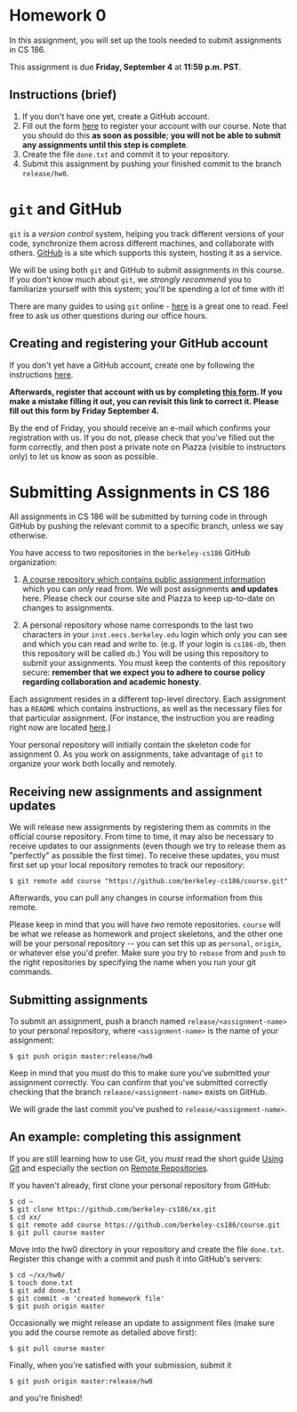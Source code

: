 # Homework 0

In this assignment, you will set up the tools needed to submit assignments in CS 186.

This assignment is due **Friday, September 4** at **11:59 p.m. PST**.

## Instructions (brief)
1. If you don't have one yet, create a GitHub account.
1. Fill out the form [here](http://goo.gl/forms/WB4RjBnZSp) to register your account with our course. Note that you should do this **as soon as possible**; **you will not be able to submit any assignments until this step is complete**.
1. Create the file `done.txt` and commit it to your repository.
1. Submit this assignment by pushing your finished commit to the branch `release/hw0`.

# `git` and GitHub

`git` is a *version control* system, helping you track different versions of your code, synchronize them across different machines, and collaborate with others. [GitHub](https://github.com) is a site which supports this system, hosting it as a service.

We will be using both `git` and GitHub to submit assignments in this course. If you don't know much about `git`, we *strongly recommend* you to familiarize yourself with this system; you'll be spending a lot of time with it!

There are many guides to using `git` online - [here](http://git-scm.com/book/en/v1/Getting-Started) is a great one to read. Feel free to ask us other questions during our office hours.

## Creating and registering your GitHub account

If you don't yet have a GitHub account, create one by following the instructions [here](https://help.github.com/articles/set-up-git/).

**Afterwards, register that account with us by completing [this form](http://goo.gl/forms/WB4RjBnZSp). If you make a mistake filling it out, you can revisit this link to correct it. Please fill out this form by Friday September 4.**

By the end of Friday, you should receive an e-mail which confirms your registration with us. If you do not, please check that you've filled out the form correctly, and then post a private note on Piazza (visible to instructors only) to let us know as soon as possible.

# Submitting Assignments in CS 186

All assignments in CS 186 will be submitted by turning code in through GitHub by pushing the relevant commit to a specific branch, unless we say otherwise.

You have access to two repositories in the `berkeley-cs186` GitHub organization:

1. [A course repository which contains public assignment information](https://github.com/berkeley-cs186/course) which you can *only* read from. We will post assignments **and updates** here. Please check our course site and Piazza to keep up-to-date on changes to assignments.

1. A personal repository whose name corresponds to the last two characters in your `inst.eecs.berkeley.edu` login which only you can see and which you can read and write to. (e.g. If your login is `cs186-db`, then this repository will be called `db`.) You will be using this repository to submit your assignments. You must keep the contents of this repository secure: **remember that we expect you to adhere to course policy regarding collaboration and academic honesty**.

Each assignment resides in a different top-level directory. Each assignment has a `README` which contains instructions, as well as the necessary files for that particular assignment. (For instance, the instruction you are reading right now are located [here](http://github.com/berkeley-cs186/course/blob/master/hw0/README.md).)

Your personal repository will initially contain the skeleton code for assignment 0. As you work on assignments, take advantage of `git` to organize your work both locally and remotely.

## Receiving new assignments and assignment updates

We will release new assignments by registering them as commits in the official course repository. From time to time, it may also be necessary to receive updates to our assignments (even though we try to release them as "perfectly" as possible the first time). To receive these updates, you must first set up your local repository remotes to track our repository:

    $ git remote add course "https://github.com/berkeley-cs186/course.git"

Afterwards, you can pull any changes in course information from this remote.

Please keep in mind that you will have *two* remote repositories. `course` will be what we release as homework and project skeletons, and the other one will be your personal repository -- you can set this up as `personal`, `origin`, or whatever else you'd prefer. Make sure you try to `rebase` from and `push` to the right repositories by specifying the name when you run your git commands. 

## Submitting assignments

To submit an assignment, push a branch named `release/<assignment-name>` to your personal repository, where `<assignment-name>` is the name of your assignment:

    $ git push origin master:release/hw0

Keep in mind that you must do this to make sure you've submitted your assignment correctly. You can confirm that you've submitted correctly checking that the branch `release/<assignment-name>` exists on GitHub.

We will grade the last commit you've pushed to `release/<assignment-name>`.

## An example: completing this assignment

If you are still learning how to use Git, you *must* read the short guide [Using Git](http://berkeley-cs61b.github.io/public_html/materials/guides/using-git.html) and especially the section on [Remote Repositories](http://berkeley-cs61b.github.io/public_html/materials/guides/using-git.html#f-remote-repositories).

If you haven't already, first clone your personal repository from GitHub:

    $ cd ~
    $ git clone https://github.com/berkeley-cs186/xx.git
    $ cd xx/
    $ git remote add course https://github.com/berkeley-cs186/course.git
    $ git pull course master

Move into the hw0 directory in your repository and create the file `done.txt`. Register this change with a commit and push it into GitHub's servers:

    $ cd ~/xx/hw0/
    $ touch done.txt
    $ git add done.txt
    $ git commit -m 'created homework file'
    $ git push origin master

Occasionally we might release an update to assignment files (make sure you add the course remote as detailed above first):

    $ git pull course master

Finally, when you're satisfied with your submission, submit it

    $ git push origin master:release/hw0

and you're finished!

